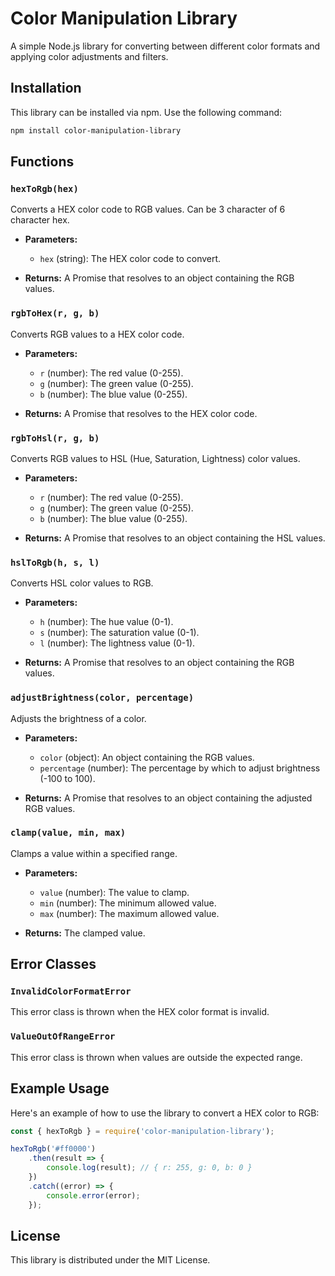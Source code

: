 # Color Manipulation Library

A simple Node.js library for converting between different color formats and applying color adjustments and filters.

## Installation

This library can be installed via npm. Use the following command:

```bash
npm install color-manipulation-library
```

## Functions

### `hexToRgb(hex)`

Converts a HEX color code to RGB values. Can be 3 character of 6 character hex.

- **Parameters:**
  - `hex` (string): The HEX color code to convert.

- **Returns:** A Promise that resolves to an object containing the RGB values.

### `rgbToHex(r, g, b)`

Converts RGB values to a HEX color code.

- **Parameters:**
  - `r` (number): The red value (0-255).
  - `g` (number): The green value (0-255).
  - `b` (number): The blue value (0-255).

- **Returns:** A Promise that resolves to the HEX color code.

### `rgbToHsl(r, g, b)`

Converts RGB values to HSL (Hue, Saturation, Lightness) color values.

- **Parameters:**
  - `r` (number): The red value (0-255).
  - `g` (number): The green value (0-255).
  - `b` (number): The blue value (0-255).

- **Returns:** A Promise that resolves to an object containing the HSL values.

### `hslToRgb(h, s, l)`

Converts HSL color values to RGB.

- **Parameters:**
  - `h` (number): The hue value (0-1).
  - `s` (number): The saturation value (0-1).
  - `l` (number): The lightness value (0-1).

- **Returns:** A Promise that resolves to an object containing the RGB values.

### `adjustBrightness(color, percentage)`

Adjusts the brightness of a color.

- **Parameters:**
  - `color` (object): An object containing the RGB values.
  - `percentage` (number): The percentage by which to adjust brightness (-100 to 100).

- **Returns:** A Promise that resolves to an object containing the adjusted RGB values.

### `clamp(value, min, max)`

Clamps a value within a specified range.

- **Parameters:**
  - `value` (number): The value to clamp.
  - `min` (number): The minimum allowed value.
  - `max` (number): The maximum allowed value.

- **Returns:** The clamped value.

## Error Classes

### `InvalidColorFormatError`

This error class is thrown when the HEX color format is invalid.

### `ValueOutOfRangeError`

This error class is thrown when values are outside the expected range.

## Example Usage

Here's an example of how to use the library to convert a HEX color to RGB:

```javascript
const { hexToRgb } = require('color-manipulation-library');

hexToRgb('#ff0000')
    .then(result => {
        console.log(result); // { r: 255, g: 0, b: 0 }
    })
    .catch((error) => {
        console.error(error);
    });
```

## License

This library is distributed under the MIT License.